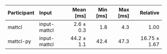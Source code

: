 | Participant | Input | Mean [ms] | Min [ms] | Max [ms] | Relative |
|:---|:---|---:|---:|---:|---:|
| mattcl | input-mattcl | 2.6 ± 0.3 | 1.8 | 4.3 | 1.00 |
| mattcl-py | input-mattcl | 44.2 ± 1.1 | 42.4 | 47.3 | 16.75 ± 1.67 |
